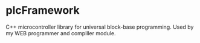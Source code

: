# plcFramework
C++ microcontroller library for universal block-base programming. Used by my WEB programmer and compiller module.

